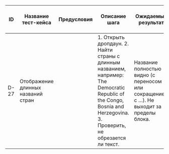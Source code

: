 | ID   | Название тест-кейса                | Предусловия | Описание шага                                                                                                                         | Ожидаемый результат                                                                                  | Статус проверки в Окружении 1 | Статус проверки в Окружении 2 | Баг-репорт |
|------|-----------------------------------|-------------|--------------------------------------------------------------------------------------------------------------------------------------|-----------------------------------------------------------------------------------------------------|------------------------------|------------------------------|------------|
| D-27 | Отображение длинных названий стран |             | 1. Открыть дропдаун. 2. Найти страны с длинным названием, например: The Democratic Republic of the Congo, Bosnia and Herzegovina. 3. Проверить, не обрезается ли текст. | Название полностью видно (с переносом или сокращением с …). Не выходит за пределы блока.           |                              |                              |            |
